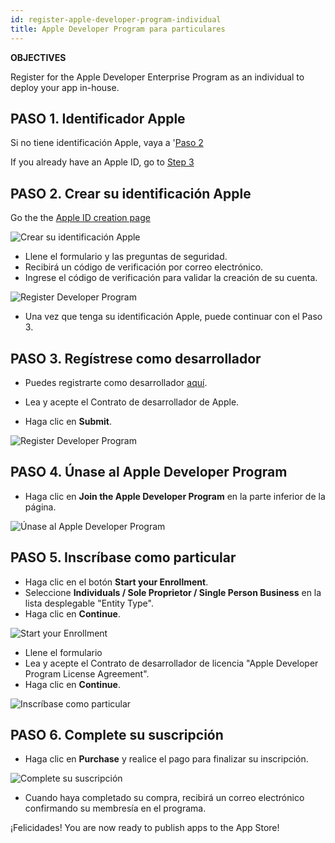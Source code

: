 ```yaml
---
id: register-apple-developer-program-individual
title: Apple Developer Program para particulares
---
```


<div class = "objectives"> 

**OBJECTIVES**

Register for the Apple Developer Enterprise Program as an individual to deploy your app in-house.</div> 

## PASO 1. Identificador Apple

Si no tiene identificación Apple, vaya a '[Paso 2](#step-2-create-your-apple-id)

If you already have an Apple ID, go to [Step 3](#step-3-register-as-a-developer)

## PASO 2. Crear su identificación Apple

Go the the [Apple ID creation page](https://appleid.apple.com/)

![Crear su identificación Apple](assets/en/deploy-app-store/Apple-ID-Creation-Page-4D-for-iOS.png)

* Llene el formulario y las preguntas de seguridad.
* Recibirá un código de verificación por correo electrónico.
* Ingrese el código de verificación para validar la creación de su cuenta.

![Register Developer Program](assets/en/deploy-app-store/Register-developer-program-4D-for-iOS.png)

* Una vez que tenga su identificación Apple, puede continuar con el Paso 3.

## PASO 3. Regístrese como desarrollador

* Puedes registrarte como desarrollador [aquí](https://developer.apple.com/account/).

* Lea y acepte el Contrato de desarrollador de Apple.

* Haga clic en **Submit**.

![Register Developer Program](assets/en/deploy-app-store/Register-developer-4D-for-iOS.png)

## PASO 4. Únase al Apple Developer Program

* Haga clic en **Join the Apple Developer Program** en la parte inferior de la página.

![Únase al Apple Developer Program](assets/en/deploy-app-store/Join-Apple-Developer-Program-individuals-4D-for-iOS.png)

## PASO 5. Inscríbase como particular

* Haga clic en el botón **Start your Enrollment**.
* Seleccione **Individuals / Sole Proprietor / Single Person Business** en la lista desplegable "Entity Type".
* Haga clic en **Continue**.

![Start your Enrollment](assets/en/deploy-app-store/Apple-Developer-Program-Individuals-4D-for-iOS.png)

* Llene el formulario
* Lea y acepte el Contrato de desarrollador de licencia "Apple Developer Program License Agreement".
* Haga clic en **Continue**.

![Inscríbase como particular](assets/en/deploy-app-store/Apple-Developer-Program-Enrollment-4D-for-iOS.png)

## PASO 6. Complete su suscripción

* Haga clic en **Purchase** y realice el pago para finalizar su inscripción.

![Complete su suscripción](assets/en/deploy-app-store/Complete-Purchase-Apple-Developer-Program-4D-for-iOS.png)

* Cuando haya completado su compra, recibirá un correo electrónico confirmando su membresía en el programa.

¡Felicidades! You are now ready to publish apps to the App Store!